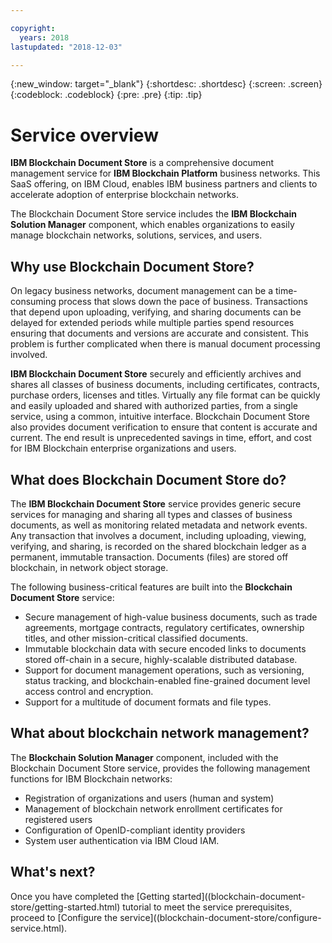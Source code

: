```yaml
---

copyright:
  years: 2018
lastupdated: "2018-12-03"

---
```


{:new_window: target="_blank"}
{:shortdesc: .shortdesc}
{:screen: .screen}
{:codeblock: .codeblock}
{:pre: .pre}
{:tip: .tip}

# Service overview

**IBM Blockchain Document Store** is a comprehensive document management service for **IBM Blockchain Platform** business networks. This SaaS offering, on IBM Cloud, enables IBM business partners and clients to accelerate  adoption of enterprise blockchain networks.

The Blockchain Document Store service includes the **IBM Blockchain Solution Manager** component, which enables  organizations to easily manage blockchain networks, solutions, services, and users.

## Why use Blockchain Document Store?
On legacy business networks, document management can be a time-consuming process that slows down the pace of business. Transactions that depend upon uploading, verifying, and sharing documents can be delayed for extended periods while multiple parties spend resources ensuring that documents and versions are accurate and consistent. This problem is further complicated when there is manual document processing involved.

**IBM Blockchain Document Store** securely and efficiently archives and shares all classes of business documents, including certificates, contracts, purchase orders, licenses and titles. Virtually any file format can be quickly and easily uploaded and shared with authorized parties, from a single service, using a common, intuitive interface. Blockchain Document Store also provides document verification to ensure that content is accurate and current. The end result is unprecedented savings in time, effort, and cost for IBM Blockchain enterprise organizations and users.

## What does Blockchain Document Store do?
The **IBM Blockchain Document Store** service provides generic secure services for managing and sharing all types and classes of business documents, as well as monitoring related metadata and network events. Any transaction that involves a document, including uploading, viewing, verifying, and sharing, is recorded on the shared blockchain ledger as a permanent, immutable transaction. Documents (files) are stored off blockchain, in network object storage.

The following business-critical features are built into the **Blockchain Document Store** service:
- Secure management of high-value business documents, such as trade agreements, mortgage contracts, regulatory certificates, ownership titles, and other mission-critical classified documents.
- Immutable blockchain data with secure encoded links to documents stored off-chain in a secure, highly-scalable distributed database.
- Support for document management operations, such as versioning, status tracking, and blockchain-enabled fine-grained document level access control and encryption.
- Support for a multitude of document formats and file types.

## What about blockchain network management?
The **Blockchain Solution Manager** component, included with the Blockchain Document Store
service, provides the following management functions for IBM Blockchain networks:
- Registration of organizations and users (human and system)
- Management of blockchain network enrollment certificates for registered users
- Configuration of OpenID-compliant identity providers
- System user authentication via IBM Cloud IAM.

## What's next?
Once you have completed the [Getting started]((blockchain-document-store/getting-started.html) tutorial to meet the service prerequisites, proceed to [Configure the service]((blockchain-document-store/configure-service.html).
